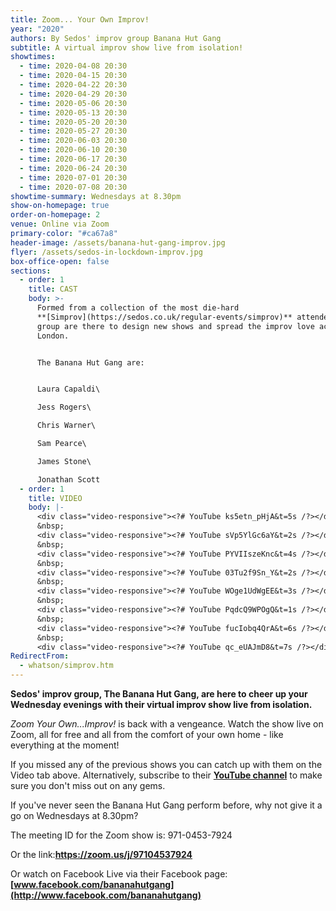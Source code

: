 ```yaml
---
title: Zoom... Your Own Improv!
year: "2020"
authors: By Sedos' improv group Banana Hut Gang
subtitle: A virtual improv show live from isolation!
showtimes:
  - time: 2020-04-08 20:30
  - time: 2020-04-15 20:30
  - time: 2020-04-22 20:30
  - time: 2020-04-29 20:30
  - time: 2020-05-06 20:30
  - time: 2020-05-13 20:30
  - time: 2020-05-20 20:30
  - time: 2020-05-27 20:30
  - time: 2020-06-03 20:30
  - time: 2020-06-10 20:30
  - time: 2020-06-17 20:30
  - time: 2020-06-24 20:30
  - time: 2020-07-01 20:30
  - time: 2020-07-08 20:30
showtime-summary: Wednesdays at 8.30pm
show-on-homepage: true
order-on-homepage: 2
venue: Online via Zoom
primary-color: "#ca67a8"
header-image: /assets/banana-hut-gang-improv.jpg
flyer: /assets/sedos-in-lockdown-improv.jpg
box-office-open: false
sections:
  - order: 1
    title: CAST
    body: >-
      Formed from a collection of the most die-hard
      **[Simprov](https://sedos.co.uk/regular-events/simprov)** attendees, the
      group are there to design new shows and spread the improv love across
      London.


      The Banana Hut Gang are:


      Laura Capaldi\

      Jess Rogers\

      Chris Warner\

      Sam Pearce\

      James Stone\

      Jonathan Scott
  - order: 1
    title: VIDEO
    body: |-
      <div class="video-responsive"><?# YouTube ks5etn_pHjA&t=5s /?></div>
      &nbsp;
      <div class="video-responsive"><?# YouTube sVp5YlGc6aY&t=2s /?></div>
      &nbsp;
      <div class="video-responsive"><?# YouTube PYVIIszeKnc&t=4s /?></div>
      &nbsp;
      <div class="video-responsive"><?# YouTube 03Tu2f9Sn_Y&t=2s /?></div>
      &nbsp;
      <div class="video-responsive"><?# YouTube WOge1UdWgEE&t=3s /?></div>
      &nbsp;
      <div class="video-responsive"><?# YouTube PqdcQ9WPOgQ&t=1s /?></div>
      &nbsp;
      <div class="video-responsive"><?# YouTube fucIobq4QrA&t=6s /?></div>
      &nbsp;
      <div class="video-responsive"><?# YouTube qc_eUAJmD8&t=7s /?></div>
RedirectFrom:
  - whatson/simprov.htm
---
```

**Sedos' improv group, The Banana Hut Gang, are here to cheer up your Wednesday evenings with their virtual improv show live from isolation.**

*Zoom Your Own...Improv!* is back with a vengeance. Watch the show live on Zoom, all for free and all from the comfort of your own home - like everything at the moment!

If you missed any of the previous shows you can catch up with them on the Video tab above. Alternatively, subscribe to their **[YouTube channel](https://www.youtube.com/channel/UC2gp5U6JvDumjMpCSqntSdA)** to make sure you don't miss out on any gems.

If you've never seen the Banana Hut Gang perform before, why not give it a go on Wednesdays at 8.30pm?

The meeting ID for the Zoom show is: 971-0453-7924

Or the link:**<https://zoom.us/j/97104537924>**

Or watch on Facebook Live via their Facebook page:**[www.facebook.com/bananahutgang](http://www.facebook.com/bananahutgang)**